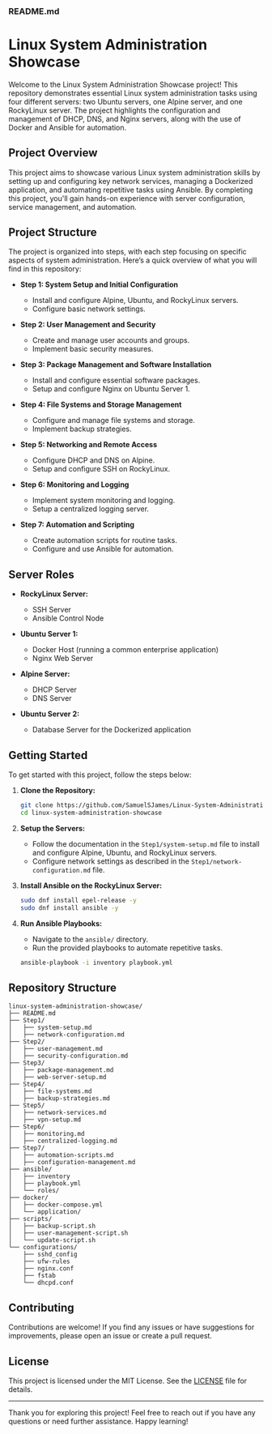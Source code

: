 ### README.md

# Linux System Administration Showcase

Welcome to the Linux System Administration Showcase project! This repository demonstrates essential Linux system administration tasks using four different servers: two Ubuntu servers, one Alpine server, and one RockyLinux server. The project highlights the configuration and management of DHCP, DNS, and Nginx servers, along with the use of Docker and Ansible for automation.

## Project Overview

This project aims to showcase various Linux system administration skills by setting up and configuring key network services, managing a Dockerized application, and automating repetitive tasks using Ansible. By completing this project, you'll gain hands-on experience with server configuration, service management, and automation.

## Project Structure

The project is organized into steps, with each step focusing on specific aspects of system administration. Here’s a quick overview of what you will find in this repository:

- **Step 1: System Setup and Initial Configuration**
  - Install and configure Alpine, Ubuntu, and RockyLinux servers.
  - Configure basic network settings.

- **Step 2: User Management and Security**
  - Create and manage user accounts and groups.
  - Implement basic security measures.

- **Step 3: Package Management and Software Installation**
  - Install and configure essential software packages.
  - Setup and configure Nginx on Ubuntu Server 1.

- **Step 4: File Systems and Storage Management**
  - Configure and manage file systems and storage.
  - Implement backup strategies.

- **Step 5: Networking and Remote Access**
  - Configure DHCP and DNS on Alpine.
  - Setup and configure SSH on RockyLinux.

- **Step 6: Monitoring and Logging**
  - Implement system monitoring and logging.
  - Setup a centralized logging server.

- **Step 7: Automation and Scripting**
  - Create automation scripts for routine tasks.
  - Configure and use Ansible for automation.

## Server Roles

- **RockyLinux Server:**
  - SSH Server
  - Ansible Control Node

- **Ubuntu Server 1:**
  - Docker Host (running a common enterprise application)
  - Nginx Web Server

- **Alpine Server:**
  - DHCP Server
  - DNS Server

- **Ubuntu Server 2:**
  - Database Server for the Dockerized application

## Getting Started

To get started with this project, follow the steps below:

1. **Clone the Repository:**
   ```bash
   git clone https://github.com/SamuelSJames/Linux-System-Administration.git
   cd linux-system-administration-showcase
   ```

2. **Setup the Servers:**
   - Follow the documentation in the `Step1/system-setup.md` file to install and configure Alpine, Ubuntu, and RockyLinux servers.
   - Configure network settings as described in the `Step1/network-configuration.md` file.

3. **Install Ansible on the RockyLinux Server:**
   ```bash
   sudo dnf install epel-release -y
   sudo dnf install ansible -y
   ```

4. **Run Ansible Playbooks:**
   - Navigate to the `ansible/` directory.
   - Run the provided playbooks to automate repetitive tasks.
   ```bash
   ansible-playbook -i inventory playbook.yml
   ```

## Repository Structure

```plaintext
linux-system-administration-showcase/
├── README.md
├── Step1/
│   ├── system-setup.md
│   ├── network-configuration.md
├── Step2/
│   ├── user-management.md
│   ├── security-configuration.md
├── Step3/
│   ├── package-management.md
│   ├── web-server-setup.md
├── Step4/
│   ├── file-systems.md
│   ├── backup-strategies.md
├── Step5/
│   ├── network-services.md
│   ├── vpn-setup.md
├── Step6/
│   ├── monitoring.md
│   ├── centralized-logging.md
├── Step7/
│   ├── automation-scripts.md
│   ├── configuration-management.md
├── ansible/
│   ├── inventory
│   ├── playbook.yml
│   └── roles/
├── docker/
│   ├── docker-compose.yml
│   └── application/
├── scripts/
│   ├── backup-script.sh
│   ├── user-management-script.sh
│   └── update-script.sh
└── configurations/
    ├── sshd_config
    ├── ufw-rules
    ├── nginx.conf
    ├── fstab
    └── dhcpd.conf
```

## Contributing

Contributions are welcome! If you find any issues or have suggestions for improvements, please open an issue or create a pull request.

## License

This project is licensed under the MIT License. See the [LICENSE](LICENSE) file for details.

---

Thank you for exploring this project! Feel free to reach out if you have any questions or need further assistance. Happy learning!